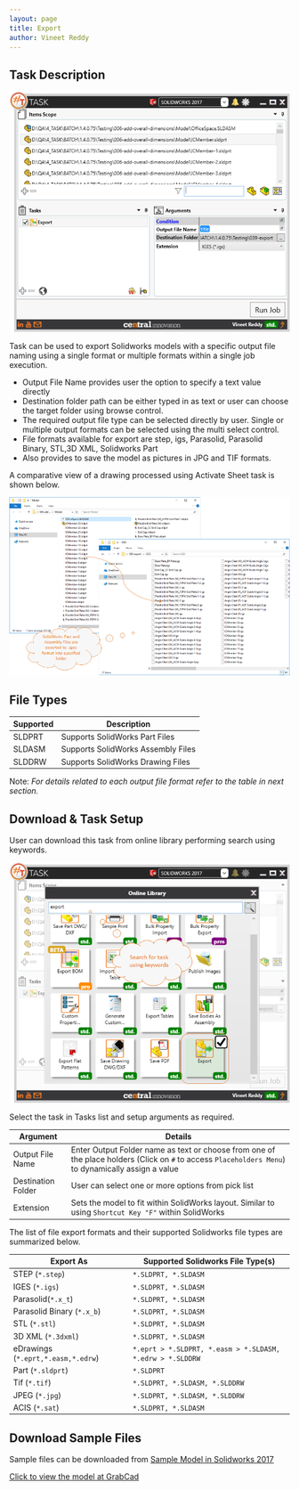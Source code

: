 ```yaml
---
layout: page
title: Export
author: Vineet Reddy
---
```


## Task Description

![Export](039_export_001.png "Export")

Task can be used to export Solidworks models with a specific output file naming using a single format or multiple formats within a single job execution.
 - Output File Name provides user the option to specify a text value directly
 - Destination folder path can be either typed in as text or user can choose the target folder using browse control.
 - The required output file type can be selected directly by user. Single or multiple output formats can be selected using the multi select control.
 - File formats available for export are step, igs, Parasolid, Parasolid Binary, STL,3D XML, Solidworks Part
 - Also provides to save the model as pictures in JPG and TIF formats.


A comparative view of a drawing processed using Activate Sheet task is shown below.

![Comparison](039_export_002.png "Comparison between initial Solidworks Native Models and exported files in .igs format")

## File Types

| Supported | Description |
| --- | --- |
| SLDPRT | Supports SolidWorks Part Files|
| SLDASM | Supports SolidWorks Assembly Files|
| SLDDRW | Supports SolidWorks Drawing Files |

Note: *For details related to each output file format refer to the table in next section.*

## Download & Task Setup

User can download this task from online library performing search using keywords.

![Keyword Search](039_export_003.png "Search Online Library using Keywords")

Select the task in Tasks list and setup arguments as required.

| Argument | Details |
| --- | --- |
| Output File Name | Enter Output Folder name as text or choose from one of the place holders (Click on `#` to access `Placeholders Menu`) to dynamically assign a value |
| Destination Folder | User can select one or more options from pick list |
| Extension | Sets the model to fit within SolidWorks layout. Similar to using ```Shortcut Key "F"``` within SolidWorks |

The list of file export formats and their supported Solidworks file types are summarized below.

| Export As                          | Supported Solidworks File Type(s)                         |
| ---------------------------------- | --------------------------------------------------------- |
| STEP (`*.step`)                    | `*.SLDPRT, *.SLDASM`                                      |
| IGES (`*.igs`)                     | `*.SLDPRT, *.SLDASM`                                      |
| Parasolid(`*.x_t`)                 | `*.SLDPRT, *.SLDASM`                                      |
| Parasolid Binary (`*.x_b`)         | `*.SLDPRT, *.SLDASM`                                      |
| STL (`*.stl`)                      | `*.SLDPRT, *.SLDASM`                                      |
| 3D XML (`*.3dxml`)                 | `*.SLDPRT, *.SLDASM`                                      |
| eDrawings (`*.eprt,*.easm,*.edrw`) | `*.eprt > *.SLDPRT, *.easm > *.SLDASM, *.edrw > *.SLDDRW` |
| Part (`*.sldprt`)                  | `*.SLDPRT`                                                |
| Tif (`*.tif`)                      | `*.SLDPRT, *.SLDASM, *.SLDDRW`                            |
| JPEG (`*.jpg`)                     | `*.SLDPRT, *.SLDASM, *.SLDDRW`                            |
| ACIS (`*.sat`)                     | `*.SLDPRT, *.SLDASM`                                      |

## Download Sample Files

Sample files can be downloaded from 
[Sample Model in Solidworks 2017](../000-model/SolidWorks_2017_RoboticArm.zip)

[Click to view the model at GrabCad](https://grabcad.com/library/5-dof-robot-1)
